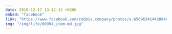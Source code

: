 ```yaml
---
date: 2016-12-17 13:12:12 +0200
embed: "facebook"
link: "https://www.facebook.com/rebbix.company/photos/a.656963414428940.1073741841.192737880851498/656970347761580/?type=3&theater"
img: "/img/life/00394_item.md.jpg"
---
```

